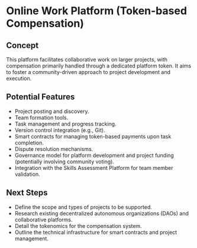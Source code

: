 # Online Work Platform (Token-based Compensation)

## Concept
This platform facilitates collaborative work on larger projects, with compensation primarily handled through a dedicated platform token. It aims to foster a community-driven approach to project development and execution.

## Potential Features
- Project posting and discovery.
- Team formation tools.
- Task management and progress tracking.
- Version control integration (e.g., Git).
- Smart contracts for managing token-based payments upon task completion.
- Dispute resolution mechanisms.
- Governance model for platform development and project funding (potentially involving community voting).
- Integration with the Skills Assessment Platform for team member validation.

## Next Steps
- Define the scope and types of projects to be supported.
- Research existing decentralized autonomous organizations (DAOs) and collaborative platforms.
- Detail the tokenomics for the compensation system.
- Outline the technical infrastructure for smart contracts and project management.
